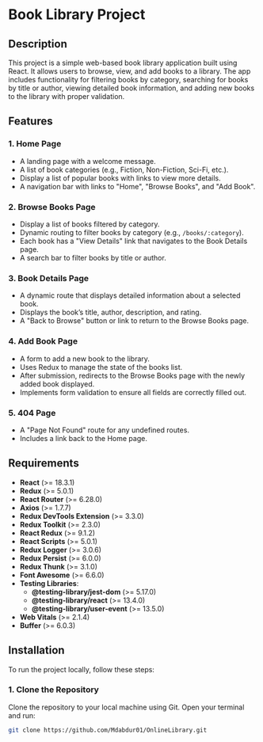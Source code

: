 # Book Library Project

## Description

This project is a simple web-based book library application built using React. It allows users to browse, view, and add books to a library. The app includes functionality for filtering books by category, searching for books by title or author, viewing detailed book information, and adding new books to the library with proper validation.

## Features

### 1. **Home Page**

- A landing page with a welcome message.
- A list of book categories (e.g., Fiction, Non-Fiction, Sci-Fi, etc.).
- Display a list of popular books with links to view more details.
- A navigation bar with links to "Home", "Browse Books", and "Add Book".

### 2. **Browse Books Page**

- Display a list of books filtered by category.
- Dynamic routing to filter books by category (e.g., `/books/:category`).
- Each book has a "View Details" link that navigates to the Book Details page.
- A search bar to filter books by title or author.

### 3. **Book Details Page**

- A dynamic route that displays detailed information about a selected book.
- Displays the book’s title, author, description, and rating.
- A "Back to Browse" button or link to return to the Browse Books page.

### 4. **Add Book Page**

- A form to add a new book to the library.
- Uses Redux to manage the state of the books list.
- After submission, redirects to the Browse Books page with the newly added book displayed.
- Implements form validation to ensure all fields are correctly filled out.

### 5. **404 Page**

- A "Page Not Found" route for any undefined routes.
- Includes a link back to the Home page.

## Requirements

- **React** (>= 18.3.1)
- **Redux** (>= 5.0.1)
- **React Router** (>= 6.28.0)
- **Axios** (>= 1.7.7)
- **Redux DevTools Extension** (>= 3.3.0)
- **Redux Toolkit** (>= 2.3.0)
- **React Redux** (>= 9.1.2)
- **React Scripts** (>= 5.0.1)
- **Redux Logger** (>= 3.0.6)
- **Redux Persist** (>= 6.0.0)
- **Redux Thunk** (>= 3.1.0)
- **Font Awesome** (>= 6.6.0)
- **Testing Libraries**:
  - **@testing-library/jest-dom** (>= 5.17.0)
  - **@testing-library/react** (>= 13.4.0)
  - **@testing-library/user-event** (>= 13.5.0)
- **Web Vitals** (>= 2.1.4)
- **Buffer** (>= 6.0.3)

## Installation

To run the project locally, follow these steps:

### 1. Clone the Repository

Clone the repository to your local machine using Git. Open your terminal and run:

```bash
git clone https://github.com/Mdabdur01/OnlineLibrary.git

